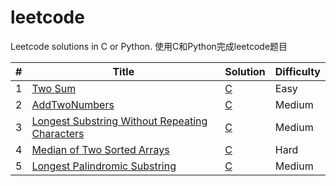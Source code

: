# leetcode
Leetcode solutions in C or Python.
使用C和Python完成leetcode题目

| # | Title | Solution | Difficulty |
|---| ----- | -------- | ---------- |
|1|[Two Sum](https://leetcode.com/problems/two-sum/)|[C](./algorithms/twoSum/twoSum.cpp)|Easy|
|2|[AddTwoNumbers](https://leetcode.com/problems/add-two-numbers/)|[C](./algorithms/AddTwoNumbers/AddTwoNumbers.cpp)|Medium|
|3|[Longest Substring Without Repeating Characters](https://leetcode.com/problems/longest-substring-without-repeating-characters/)| [C](./algorithms/longestSubstringWithoutRepeatingCharacters/longestSubstringWithoutRepeatingCharacters.cpp)|Medium|
|4|[Median of Two Sorted Arrays](https://leetcode.com/problems/median-of-two-sorted-arrays/)|[C](./algorithms/MedianOfTwoSortedArrays/MedianOfTwoSortedArrays.cpp)|Hard|
|5|[Longest Palindromic Substring](https://leetcode.com/problems/longest-palindromic-substring/)|[C](./algorithms/longestPalindromicSubstring/longestPalindromicSubstring.cpp)|Medium|



